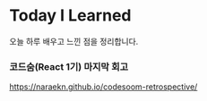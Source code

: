 Today I Learned
====
오늘 하루 배우고 느낀 점을 정리합니다. 

### 코드숨(React 1기) 마지막 회고
https://naraekn.github.io/codesoom-retrospective/
